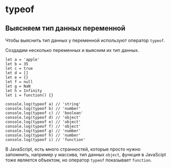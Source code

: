 # typeof
## Выясняем тип данных переменной

Чтобы выяснить тип данных у переменной используют оператор `typeof`.

Создадим несколько переменных и выясним их тип данных.

    let a = 'apple'
    let b = 35
    let c = true
    let d = []
    let e = {}
    let f = null
    let g = NaN
    let h = Infinity
    let i = function() {}

    console.log(typeof a) // 'string'
    console.log(typeof b) // 'number'
    console.log(typeof c) // 'boolean'
    console.log(typeof d) // 'object'
    console.log(typeof e) // 'object'
    console.log(typeof f) // 'object'
    console.log(typeof g) // 'number'
    console.log(typeof h) // 'number'
    console.log(typeof i) // 'function'

В JavaScript, есть много странностей, которые просто нужно запомнить, например у массива, тип данных `object`, функция в JavaScipt тоже является объектом, но оператор `typeof` показывает `function`.
